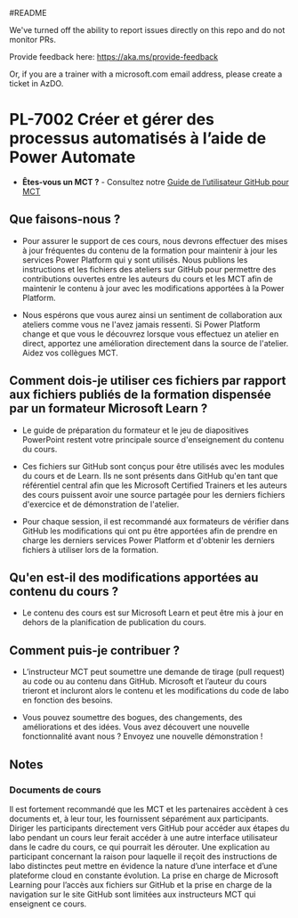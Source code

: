 #README

We've turned off the ability to report issues directly on this repo and do not monitor PRs.

Provide feedback here: https://aka.ms/provide-feedback

Or, if you are a trainer with a microsoft.com email address, please create a ticket in AzDO.

# PL-7002 Créer et gérer des processus automatisés à l’aide de Power Automate

- **Êtes-vous un MCT ?** - Consultez notre [Guide de l’utilisateur GitHub pour MCT](https://microsoftlearning.github.io/MCT-User-Guide/)

## Que faisons-nous ?

- Pour assurer le support de ces cours, nous devrons effectuer des mises à jour fréquentes du contenu de la formation pour maintenir à jour les services Power Platform qui y sont utilisés.  Nous publions les instructions et les fichiers des ateliers sur GitHub pour permettre des contributions ouvertes entre les auteurs du cours et les MCT afin de maintenir le contenu à jour avec les modifications apportées à la Power Platform.

- Nous espérons que vous aurez ainsi un sentiment de collaboration aux ateliers comme vous ne l'avez jamais ressenti. Si Power Platform change et que vous le découvrez lorsque vous effectuez un atelier en direct, apportez une amélioration directement dans la source de l'atelier. Aidez vos collègues MCT.

## Comment dois-je utiliser ces fichiers par rapport aux fichiers publiés de la formation dispensée par un formateur Microsoft Learn ?

- Le guide de préparation du formateur et le jeu de diapositives PowerPoint restent votre principale source d'enseignement du contenu du cours.

- Ces fichiers sur GitHub sont conçus pour être utilisés avec les modules du cours et de Learn. Ils ne sont présents dans GitHub qu'en tant que référentiel central afin que les Microsoft Certified Trainers et les auteurs des cours puissent avoir une source partagée pour les derniers fichiers d'exercice et de démonstration de l'atelier.

- Pour chaque session, il est recommandé aux formateurs de vérifier dans GitHub les modifications qui ont pu être apportées afin de prendre en charge les derniers services Power Platform et d'obtenir les derniers fichiers à utiliser lors de la formation.

## Qu'en est-il des modifications apportées au contenu du cours ?

- Le contenu des cours est sur Microsoft Learn et peut être mis à jour en dehors de la planification de publication du cours.

## Comment puis-je contribuer ?

- L’instructeur MCT peut soumettre une demande de tirage (pull request) au code ou au contenu dans GitHub. Microsoft et l’auteur du cours trieront et incluront alors le contenu et les modifications du code de labo en fonction des besoins.

- Vous pouvez soumettre des bogues, des changements, des améliorations et des idées. Vous avez découvert une nouvelle fonctionnalité avant nous ? Envoyez une nouvelle démonstration !

## Notes

### Documents de cours

Il est fortement recommandé que les MCT et les partenaires accèdent à ces documents et, à leur tour, les fournissent séparément aux participants. Diriger les participants directement vers GitHub pour accéder aux étapes du labo pendant un cours leur ferait accéder à une autre interface utilisateur dans le cadre du cours, ce qui pourrait les dérouter. Une explication au participant concernant la raison pour laquelle il reçoit des instructions de labo distinctes peut mettre en évidence la nature d’une interface et d’une plateforme cloud en constante évolution. La prise en charge de Microsoft Learning pour l’accès aux fichiers sur GitHub et la prise en charge de la navigation sur le site GitHub sont limitées aux instructeurs MCT qui enseignent ce cours.
